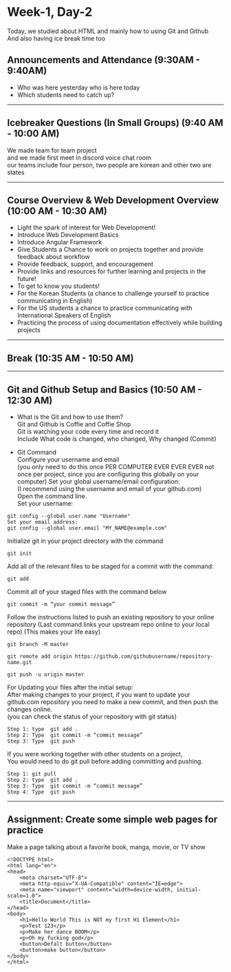Week-1, Day-2
===
   
Today, we studied about HTML and mainly how to using Git and Github   
And also having ice break time too
   

Announcements and Attendance (9:30AM - 9:40AM)
---
   

* Who was here yesterday who is here today   
* Which students need to catch up?   
   
   
* * *
   
Icebreaker Questions (In Small Groups) (9:40 AM - 10:00 AM)
---

We made team for team project   
and we made first meet in discord voice chat room   
our teams include four person, two people are korean and other two are states   
   
   * * *
   
   
Course Overview & Web Development Overview (10:00 AM - 10:30 AM)
---

*	Light the spark of interest for Web Development!
*	Introduce Web Development Basics
*	Introduce Angular Framework
*	Give Students a Chance to work on projects together and provide feedback about workflow 
*	Provide feedback, support, and encouragement
*	Provide links and resources for further learning and projects in the future!
*	To get to know you students!
*	For the Korean Students (a chance to challenge yourself to practice communicating in English)
*	For the US students a chance to practice communicating with International Speakers of English
*	Practicing the process of using documentation effectively while building projects
     
     
  * * *
   
   
Break (10:35 AM - 10:50 AM)
---


  
 * * *    
Git and Github Setup and Basics (10:50 AM - 12:30 AM)
---

* What is the Git and how to use them?   
  Git and Github is Coffie and Coffie Shop   
  Git is watching your code every time and record it   
  Include What code is changed, who changed, Why changed (Commit)   
  
* Git Command   
Configure your username and email   
(you only need to do this once PER COMPUTER EVER EVER EVER not once per project, since you are configuring this globally on your computer)
Set your global username/email configuration:   
(I recommend using the username and email of your github.com)   
Open the command line.   
Set your username:
```
git config --global user.name "Username"
Set your email address:
git config --global user.email "MY_NAME@example.com"
```

Initialize git in your project directory with the command   
```
git init 
```
Add all of the relevant files to be staged for a commit with the command:   
```
git add
```
Commit all of your staged files with the command below 
```
git commit -m “your commit message”
```

Follow the instructions listed to push an existing repository to your online repository
(Last command links your upstream repo online to your local repo)
(This makes your life easy)   
```
git branch -M master

git remote add origin https://github.com/githubusername/repository-name.git

git push -u origin master
```

For Updating your files after the initial setup:   
After making changes to your project, if you want to update your github.com repository you need to make a new commit, and then push the changes online.   
(you can check the status of your repository with git status)   
```
Step 1: type  git add .
Step 2: Type  git commit -m “commit message”
Step 3: Type  git push
```

If you were working together with other students on a project,   
You would need to do git pull before adding committing and pushing.   
```
Step 1: git pull
Step 2: type  git add .
Step 3: Type  git commit -m “commit message”
Step 4: Type  git push
```
 

 * * *    
Assignment: Create some simple web pages for practice
---
Make a page talking about a favorite book, manga, movie, or TV show   

```
<!DOCTYPE html>
<html lang="en">
<head>
    <meta charset="UTF-8">
    <meta http-equiv="X-UA-Compatible" content="IE=edge">
    <meta name="viewport" content="width=device-width, initial-scale=1.0">
    <title>Document</title>
</head>
<body>
    <h1>Hello World This is NOT my first H1 Element</h1>
    <p>Test 123</p>
    <p>Make her dance BOOM</p>
    <p>Oh my fucking god</p>
    <button>Defalt button</button>
    <button>make button</button>
</body>
</html>
```
